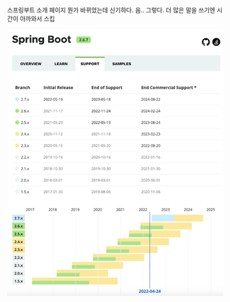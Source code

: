 스프링부트 소개 페이지 뭔가 바뀌었는데 신기하다. 음.. 그렇다. 더 많은 말을 쓰기엔 시간이 아까와서 스킵

![스프링부트](./img/SPRING-BOOT-INTRO-PAGE/1.png)